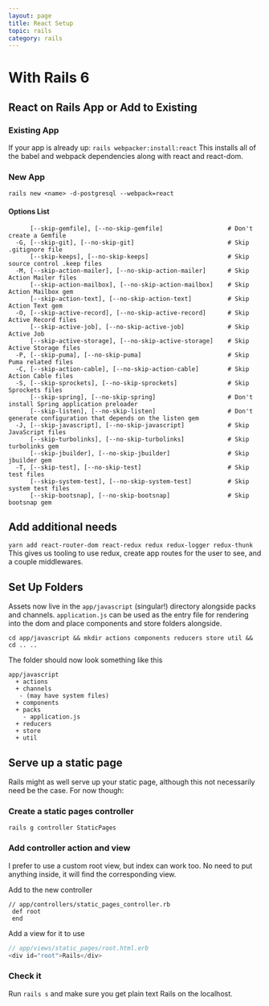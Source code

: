 ```yaml
---
layout: page
title: React Setup
topic: rails
category: rails
---
```


# With Rails 6

## React on Rails App or Add to Existing

### Existing App

If your app is already up:
`rails webpacker:install:react`
This installs all of the babel and webpack dependencies along with react and react-dom.

### New App

`rails new <name> -d-postgresql --webpack=react`

#### Options List
```
      [--skip-gemfile], [--no-skip-gemfile]                  # Don't create a Gemfile
  -G, [--skip-git], [--no-skip-git]                          # Skip .gitignore file
      [--skip-keeps], [--no-skip-keeps]                      # Skip source control .keep files
  -M, [--skip-action-mailer], [--no-skip-action-mailer]      # Skip Action Mailer files
      [--skip-action-mailbox], [--no-skip-action-mailbox]    # Skip Action Mailbox gem
      [--skip-action-text], [--no-skip-action-text]          # Skip Action Text gem
  -O, [--skip-active-record], [--no-skip-active-record]      # Skip Active Record files
      [--skip-active-job], [--no-skip-active-job]            # Skip Active Job
      [--skip-active-storage], [--no-skip-active-storage]    # Skip Active Storage files
  -P, [--skip-puma], [--no-skip-puma]                        # Skip Puma related files
  -C, [--skip-action-cable], [--no-skip-action-cable]        # Skip Action Cable files
  -S, [--skip-sprockets], [--no-skip-sprockets]              # Skip Sprockets files
      [--skip-spring], [--no-skip-spring]                    # Don't install Spring application preloader
      [--skip-listen], [--no-skip-listen]                    # Don't generate configuration that depends on the listen gem
  -J, [--skip-javascript], [--no-skip-javascript]            # Skip JavaScript files
      [--skip-turbolinks], [--no-skip-turbolinks]            # Skip turbolinks gem
      [--skip-jbuilder], [--no-skip-jbuilder]                # Skip jbuilder gem
  -T, [--skip-test], [--no-skip-test]                        # Skip test files
      [--skip-system-test], [--no-skip-system-test]          # Skip system test files
      [--skip-bootsnap], [--no-skip-bootsnap]                # Skip bootsnap gem
```


## Add additional needs

`yarn add react-router-dom react-redux redux redux-logger redux-thunk`
This gives us tooling to use redux, create app routes for the user to see, and a couple middlewares.

## Set Up Folders

Assets now live in the `app/javascript` (singular!) directory alongside packs and channels. `application.js` can be used as the entry file for rendering into the dom and place components and store folders alongside.

```
cd app/javascript && mkdir actions components reducers store util && cd .. ..
```

The folder should now look something like this

```
app/javascript
  + actions
  + channels
   - (may have system files)
  + components
  + packs
    - application.js
  + reducers
  + store
  + util
```

## Serve up a static page

Rails might as well serve up your static page, although this not necessarily need be the case. For now though:

### Create a static pages controller

`rails g controller StaticPages`

### Add controller action and view

I prefer to use a custom root view, but index can work too. No need to put anything inside, it will find the corresponding view.

Add to the new controller

```ru
// app/controllers/static_pages_controller.rb
 def root
 end
```

Add a view for it to use

```js
// app/views/static_pages/root.html.erb
<div id="root">Rails</div>
```

### Check it

Run `rails s` and make sure you get plain text Rails on the localhost.
